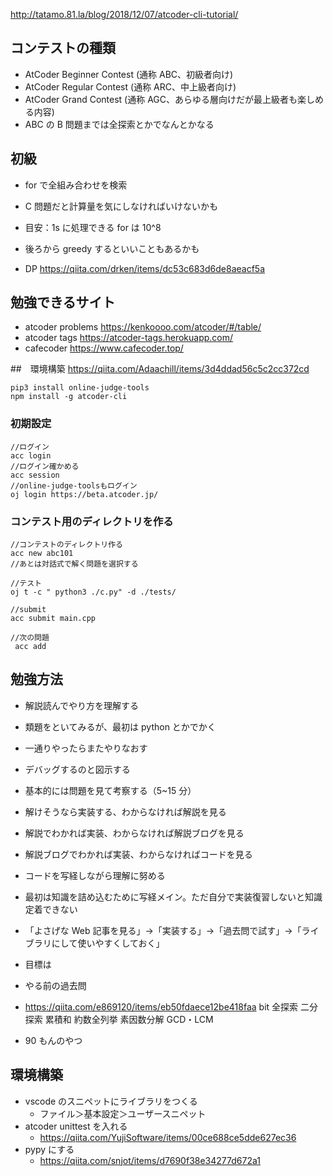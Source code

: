 http://tatamo.81.la/blog/2018/12/07/atcoder-cli-tutorial/

## コンテストの種類

- AtCoder Beginner Contest (通称 ABC、初級者向け)
- AtCoder Regular Contest (通称 ARC、中上級者向け)
- AtCoder Grand Contest (通称 AGC、あらゆる層向けだが最上級者も楽しめる内容)
- ABC の B 問題までは全探索とかでなんとかなる

## 初級

- for で全組み合わせを検索
- C 問題だと計算量を気にしなければいけないかも
- 目安：1s に処理できる for は 10^8
- 後ろから greedy するといいこともあるかも

- DP
  https://qiita.com/drken/items/dc53c683d6de8aeacf5a

## 勉強できるサイト

- atcoder problems
  https://kenkoooo.com/atcoder/#/table/
- atcoder tags
  https://atcoder-tags.herokuapp.com/
- cafecoder
  https://www.cafecoder.top/

##　環境構築
https://qiita.com/Adaachill/items/3d4ddad56c5c2cc372cd

```
pip3 install online-judge-tools
npm install -g atcoder-cli
```

### 初期設定

```
//ログイン
acc login
//ログイン確かめる
acc session
//online-judge-toolsもログイン
oj login https://beta.atcoder.jp/
```

### コンテスト用のディレクトリを作る

```
//コンテストのディレクトリ作る
acc new abc101
//あとは対話式で解く問題を選択する

//テスト
oj t -c " python3 ./c.py" -d ./tests/

//submit
acc submit main.cpp

//次の問題
 acc add
```

## 勉強方法

- 解説読んでやり方を理解する
- 類題をといてみるが、最初は python とかでかく
- 一通りやったらまたやりなおす
- デバッグするのと図示する

- 基本的には問題を見て考察する（5~15 分）
- 解けそうなら実装する、わからなければ解説を見る
- 解説でわかれば実装、わからなければ解説ブログを見る
- 解説ブログでわかれば実装、わからなければコードを見る
- コードを写経しながら理解に努める

- 最初は知識を詰め込むために写経メイン。ただ自分で実装復習しないと知識定着できない
- 「よさげな Web 記事を見る」->「実装する」->「過去問で試す」->「ライブラリにして使いやすくしておく」

- 目標は
- やる前の過去問
- https://qiita.com/e869120/items/eb50fdaece12be418faa
  bit 全探索
  二分探索
  累積和
  約数全列挙
  素因数分解
  GCD・LCM
- 90 もんのやつ

## 環境構築

- vscode のスニペットにライブラリをつくる
  - ファイル＞基本設定＞ユーザースニペット
- atcoder unittest を入れる
  - https://qiita.com/YujiSoftware/items/00ce688ce5dde627ec36
- pypy にする
  - https://qiita.com/snjot/items/d7690f38e34277d672a1
